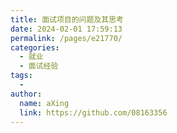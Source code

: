 ```yaml
---
title: 面试项目的问题及其思考
date: 2024-02-01 17:59:13
permalink: /pages/e21770/
categories:
  - 就业
  - 面试经验
tags:
  - 
author: 
  name: aXing
  link: https://github.com/08163356
---
```

